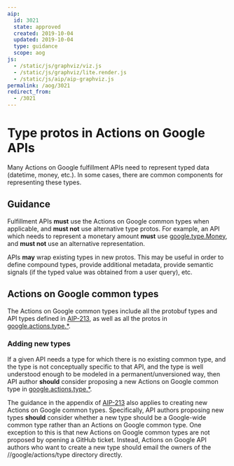 ```yaml
---
aip:
  id: 3021
  state: approved
  created: 2019-10-04
  updated: 2019-10-04
  type: guidance
  scope: aog
js:
  - /static/js/graphviz/viz.js
  - /static/js/graphviz/lite.render.js
  - /static/js/aip/aip-graphviz.js
permalink: /aog/3021
redirect_from:
  - /3021
---
```


# Type protos in Actions on Google APIs

Many Actions on Google fulfillment APIs need to represent typed data (datetime,
money, etc.). In some cases, there are common components for representing these
types.

## Guidance

Fulfillment APIs **must** use the Actions on Google common types when
applicable, and **must not** use alternative type protos. For example, an API
which needs to represent a monetary amount **must** use
[google.type.Money][money], and **must not** use an alternative representation.

APIs **may** wrap existing types in new protos. This may be useful in order to
define compound types, provide additional metadata, provide semantic signals
(if the typed value was obtained from a user query), etc.

## Actions on Google common types

The Actions on Google common types include all the protobuf types and API types
defined in [AIP-213][], as well as all the protos in
[google.actions.type.\*][actions-type].

### Adding new types

If a given API needs a type for which there is no existing common type, and the
type is not conceptually specific to that API, and the type is well understood
enough to be modeled in a permanent/unversioned way, then API author **should**
consider proposing a new Actions on Google common type in
[google.actions.type.\*][actions-type].

The guidance in the appendix of [AIP-213][] also applies to creating new
Actions on Google common types. Specifically, API authors proposing new types
**should** consider whether a new type should be a Google-wide common type
rather than an Actions on Google common type. One exception to this is that new
Actions on Google common types are not proposed by opening a GitHub ticket.
Instead, Actions on Google API authors who want to create a new type should
email the owners of the //google/actions/type directory directly.

<!-- prettier-ignore-start -->
[aip-213]: ../0213.md
[date]: https://github.com/googleapis/api-common-protos/tree/master/google/type/date.proto
[timeofday]: https://github.com/googleapis/api-common-protos/tree/master/google/type/timeofday.proto
[duration]: https://github.com/protocolbuffers/protobuf/tree/master/src/google/protobuf/duration.proto
[money]: https://github.com/googleapis/api-common-protos/tree/master/google/type/money.proto
[postaladdress]: https://github.com/googleapis/api-common-protos/tree/master/google/type/postal_address.proto
[type]: https://github.com/googleapis/api-common-protos/tree/master/google/type/
[actions-type]: https://github.com/googleapis/googleapis/tree/master/google/actions/type/
<!-- prettier-ignore-end -->
